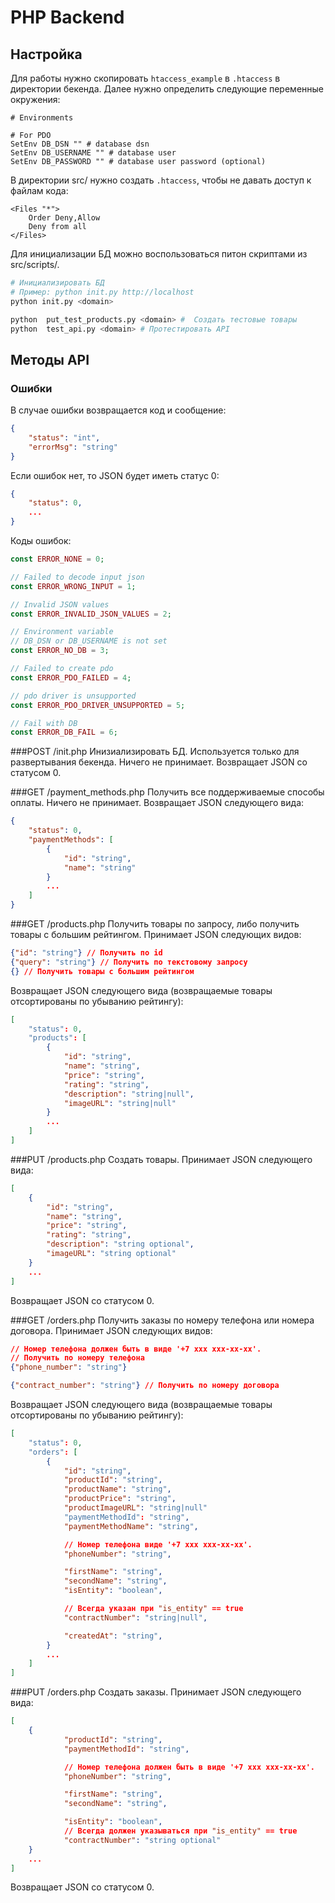 # PHP Backend

## Настройка

Для работы нужно скопировать ```htaccess_example``` в ```.htaccess``` в директории бекенда.
Далее нужно определить следующие переменные окружения:
```
# Environments

# For PDO
SetEnv DB_DSN "" # database dsn
SetEnv DB_USERNAME "" # database user
SetEnv DB_PASSWORD "" # database user password (optional)
```

В директории src/ нужно создать ```.htaccess```, чтобы не давать доступ к файлам кода:
```
<Files "*">
 	Order Deny,Allow
  	Deny from all
</Files>
```

Для инициализации БД можно воспользоваться питон скриптами из src/scripts/.
```sh
# Инициализировать БД
# Пример: python init.py http://localhost
python init.py <domain>

python  put_test_products.py <domain> #  Создать тестовые товары
python  test_api.py <domain> # Протестировать API

```

## Методы API

### Ошибки

В случае ошибки возвращается код и сообщение:
```json
{
	"status": "int",
	"errorMsg": "string"
}
```
Если ошибок нет, то JSON будет иметь статус 0:
```json
{
	"status": 0,
	...
}
```
Коды ошибок:
```php
const ERROR_NONE = 0;

// Failed to decode input json
const ERROR_WRONG_INPUT = 1;

// Invalid JSON values
const ERROR_INVALID_JSON_VALUES = 2;

// Environment variable
// DB_DSN or DB_USERNAME is not set
const ERROR_NO_DB = 3;

// Failed to create pdo
const ERROR_PDO_FAILED = 4;

// pdo driver is unsupported
const ERROR_PDO_DRIVER_UNSUPPORTED = 5;

// Fail with DB
const ERROR_DB_FAIL = 6;
```

###POST /init.php
Инизиализировать БД.
Используется только для развертывания бекенда.
Ничего не принимает.
Возвращает JSON со статусом 0.

###GET /payment_methods.php
Получить все поддерживаемые способы оплаты.
Ничего не принимает. Возвращает JSON следующего вида:
```json
{
	"status": 0,
	"paymentMethods": [
		{
			"id": "string",
			"name": "string"
		}
		...
	]
}
```

###GET /products.php
Получить товары по запросу, либо получить товары с большим рейтингом.
Принимает JSON следующих видов:
```json
{"id": "string"} // Получить по id
{"query": "string"} // Получить по текстовому запросу
{} // Получить товары с большим рейтингом
```
Возвращает JSON следующего вида (возвращаемые товары отсортированы по убыванию рейтингу):
```json
[
	"status": 0,
	"products": [
		{
			"id": "string",
			"name": "string",
			"price": "string",
			"rating": "string",
			"description": "string|null",
			"imageURL": "string|null"
		}
		...
	]
]
```

###PUT /products.php
Создать товары.
Принимает JSON следующего вида:
```json
[
	{
		"id": "string",
		"name": "string",
		"price": "string",
		"rating": "string",
		"description": "string optional",
        "imageURL": "string optional"
	}
	...
]
```
Возвращает JSON со статусом 0.

###GET /orders.php
Получить заказы по номеру телефона или номера договора.
Принимает JSON следующих видов:
```json
// Номер телефона должен быть в виде '+7 xxx xxx-xx-xx'.
// Получить по номеру телефона
{"phone_number": "string"}

{"contract_number": "string"} // Получить по номеру договора
```
Возвращает JSON следующего вида (возвращаемые товары отсортированы по убыванию рейтингу):
```json
[
	"status": 0,
	"orders": [
		{
			"id": "string",
			"productId": "string",
			"productName": "string",
			"productPrice": "string",
			"productImageURL": "string|null"
			"paymentMethodId": "string",
			"paymentMethodName": "string",

			// Номер телефона виде '+7 xxx xxx-xx-xx'.
			"phoneNumber": "string",

			"firstName": "string",
			"secondName": "string",
			"isEntity": "boolean",

			// Всегда указан при "is_entity" == true
			"contractNumber": "string|null",

			"createdAt": "string",
		}
		...
	]
]
```

###PUT /orders.php
Создать заказы.
Принимает JSON следующего вида:
```json
[
	{
			"productId": "string",
			"paymentMethodId": "string",

			// Номер телефона должен быть в виде '+7 xxx xxx-xx-xx'.
			"phoneNumber": "string",

			"firstName": "string",
			"secondName": "string",

			"isEntity": "boolean",
			// Всегда должен указываться при "is_entity" == true
			"contractNumber": "string optional"
	}
	...
]
```
Возвращает JSON со статусом 0.
